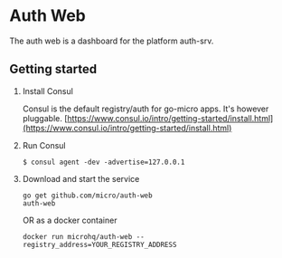 # Auth Web

The auth web is a dashboard for the platform auth-srv. 

## Getting started

1. Install Consul

	Consul is the default registry/auth for go-micro apps. It's however pluggable.
	[https://www.consul.io/intro/getting-started/install.html](https://www.consul.io/intro/getting-started/install.html)

2. Run Consul
	```
	$ consul agent -dev -advertise=127.0.0.1
	```

3. Download and start the service

	```shell
	go get github.com/micro/auth-web
	auth-web
	```

	OR as a docker container

	```shell
	docker run microhq/auth-web --registry_address=YOUR_REGISTRY_ADDRESS
	```

